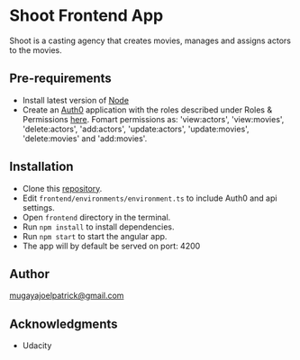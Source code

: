 # Shoot Frontend App

Shoot is a casting agency that creates movies, manages and assigns actors to the movies.

## Pre-requirements

* Install latest version of [Node](https://nodejs.org/en/download/)
* Create an [Auth0](https://auth0.com/) application with the roles described under Roles & Permissions [here](https://github.com/PatrickMugayaJoel/Shoot/blob/develop/README.md).
    Fomart permissions as: 'view:actors', 'view:movies', 'delete:actors', 'add:actors', 'update:actors', 'update:movies', 'delete:movies' and 'add:movies'.

## Installation

* Clone this [repository](https://github.com/PatrickMugayaJoel/Shoot.git).
* Edit `frontend/environments/environment.ts` to include Auth0 and api settings.
* Open `frontend` directory in the terminal.
* Run `npm install` to install dependencies.
* Run `npm start` to start the angular app.
* The app will by default be served on port: 4200

## Author

mugayajoelpatrick@gmail.com
 
## Acknowledgments

* Udacity
